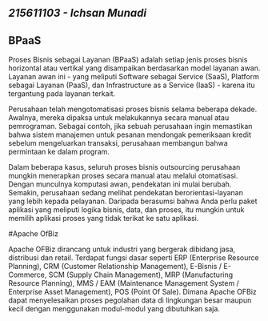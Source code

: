 ## _215611103 - Ichsan Munadi_
## BPaaS

Proses Bisnis sebagai Layanan (BPaaS) adalah setiap jenis proses bisnis horizontal atau vertikal yang disampaikan berdasarkan model layanan awan. Layanan awan ini - yang meliputi Software sebagai Service (SaaS), Platform sebagai Layanan (PaaS), dan Infrastructure as a Service (IaaS) - karena itu tergantung pada layanan terkait. 

Perusahaan telah mengotomatisasi proses bisnis selama beberapa dekade. Awalnya, mereka dipaksa untuk melakukannya secara manual atau pemrograman. Sebagai contoh, jika sebuah perusahaan ingin memastikan bahwa sistem manajemen untuk pesanan mendongak pemeriksaan kredit sebelum mengeluarkan transaksi, perusahaan membangun bahwa permintaan ke dalam program. 

Dalam beberapa kasus, seluruh proses bisnis outsourcing perusahaan mungkin menerapkan proses secara manual atau melalui otomatisasi. Dengan munculnya komputasi awan, pendekatan ini mulai berubah. Semakin, perusahaan sedang melihat pendekatan berorientasi-layanan yang lebih kepada pelayanan. Daripada berasumsi bahwa Anda perlu paket aplikasi yang meliputi logika bisnis, data, dan proses, itu mungkin untuk memilih aplikasi proses yang tidak terikat ke satu aplikasi.

#Apache OfBiz

Apache OFBiz dirancang untuk industri yang bergerak dibidang jasa, distribusi dan retail. Terdapat fungsi dasar seperti ERP (Enterprise Resource Planning), CRM (Customer Relationship Management), E-Bisnis / E-Commerce, SCM (Supply Chain Management), MRP (Manufacturing Resource Planning), MMS / EAM (Maintenance Management System / Enterprise Asset Management), POS (Point Of Sale). Dimana Apache OFBiz dapat menyelesaikan proses pegolahan data di lingkungan besar maupun kecil dengan menggunakan modul-modul yang dibutuhkan saja.